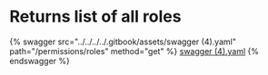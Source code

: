 # Returns list of all roles

{% swagger src="../../../../.gitbook/assets/swagger (4).yaml" path="/permissions/roles" method="get" %}
[swagger (4).yaml](<../../../../.gitbook/assets/swagger (4).yaml>)
{% endswagger %}
